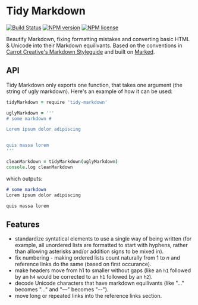 # Tidy Markdown
[![Build Status](http://img.shields.io/travis/slang800/tidy-markdown.svg?style=flat-square)](https://travis-ci.org/slang800/tidy-markdown)
[![NPM version](http://img.shields.io/npm/v/tidy-markdown.svg?style=flat-square)](https://www.npmjs.org/package/tidy-markdown)
[![NPM license](http://img.shields.io/npm/l/tidy-markdown.svg?style=flat-square)](https://www.npmjs.org/package/tidy-markdown)

Beautify Markdown, fixing formatting mistakes and converting basic HTML & Unicode into their Markdown equilivants. Based on the conventions in [Carrot Creative's Markdown Styleguide](https://github.com/carrot/markdown-styleguide) and built on [Marked](https://github.com/chjj/marked).

## API
Tidy Markdown only exports one function, that takes one argument (the string of ugly markdown). Here's an example of how it can be used:

```coffee
tidyMarkdown = require 'tidy-markdown'

uglyMarkdown = '''
# some markdown #

Lorem ipsum dolor adipiscing


quis massa lorem
'''

cleanMarkdown = tidyMarkdown(uglyMarkdown)
console.log cleanMarkdown
```

which outputs:

```markdown
# some markdown
Lorem ipsum dolor adipiscing

quis massa lorem
```

## Features
- standardize syntatical elements to use a single way of being written (for example, all unordered lists are formatted to start with hyphens, rather than allowing asterisks and/or addition signs to be mixed in).
- fix numbering - making ordered lists count naturally from 1 to _n_ and reference links do the same (based on first occurance).
- make headers move from h1 to smaller without gaps (like an `h1` followed by an `h4` would be corrected to an `h1` followed by an `h2`).
- decode Unicode characters that have markdown equilivants (like "…" becomes "..." and "—" becomes "--").
- move long or repeated links into the reference links section.
